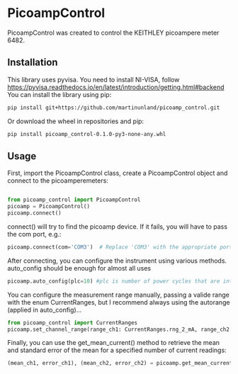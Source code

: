 # PicoampControl 

PicoampControl was created to control the KEITHLEY picoampere meter 6482.

## Installation
This library uses pyvisa. You need to install NI-VISA, follow https://pyvisa.readthedocs.io/en/latest/introduction/getting.html#backend
You can install the library using pip:

```bash
pip install git+https://github.com/martinunland/picoamp_control.git
```
Or download the wheel in repositories and pip:
```bash
pip install picoamp_control-0.1.0-py3-none-any.whl
```


## Usage
First, import the PicoampControl class, create a PicoampControl object and connect to the picoamperemeters:

```python

from picoamp_control import PicoampControl
picoamp = PicoampControl()
picoamp.connect() 
```

connect() will try to find the picoamp device. If it fails, you will have to pass the com port, e.g.:
```python
picoamp.connect(com='COM3')  # Replace 'COM3' with the appropriate port for your device
```
After connecting, you can configure the instrument using various methods. auto_config should be enough for almost all uses
```python
picoamp.auto_config(plc=10) #plc is number of power cycles that are integrated for a reading, 1plc = 20ms in a 50Hz utility frequency (EU)
```
You can configure the measurement range manually, passing a valide range with the enum CurrentRanges, but I recommend always using the autorange (applied in auto_config)...
```python
from picoamp_control import CurrentRanges
picoamp.set_channel_range(range_ch1: CurrentRanges.rng_2_mA, range_ch2: CurrentRanges.rng_20_nA)
```

Finally, you can use the get_mean_current() method to retrieve the mean and standard error of the mean for a specified number of current readings:

```python
(mean_ch1, error_ch1), (mean_ch2, error_ch2) = picoamp.get_mean_current(n=10)
```

